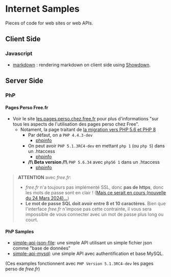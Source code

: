 # Internet Samples

Pieces of code for web sites or web APIs.

## Client Side

### Javascript

- [markdown](client-side/javascript/markdown/README.md) : rendering markdown on client side using [Showdown](https://github.com/showdownjs/showdown).

## Server Side

### PhP

#### Pages Perso Free.fr

- Voir le site [les.pages.perso.chez.free.fr](http://les.pages.perso.chez.free.fr/) pour plus d'informations "sur tous les aspects de l'utilisation des pages perso chez Free".
  - Notament, la page traitant de [la migration vers PHP 5.6 et PHP 8](http://les.pages.perso.chez.free.fr/migrations/php5v6.io)
    - Par défaut, on a `PHP 4.4.3-dev`
      - [phpinfo](http://phramusca.free.fr/samples/server-side/php/phpinfo/4.4.3-dev/phpinfo.php)
    - On peut avoir `PHP 5.1.3RC4-dev` en mettant `php 1` (ou `php 5`) dans un .htaccess
      - [phpinfo](http://phramusca.free.fr/samples/server-side/php/phpinfo/5.1.3RC4-dev/phpinfo.php)
    - **/!\ Beta version /!\\** `PHP 5.6.34` avec `php56 1` dans un .htaccess
      - [phpinfo](http://phramusca.free.fr/samples/server-side/php/phpinfo/5.6.34/phpinfo.php)

> **ATTENTION** avec *free.fr*:
>
> - *free.fr* n'a toujours pas implémenté SSL, donc **pas de https**, donc les mots de passe sont en clair ! ([Mais ce serait en cours (nouvelle du 24 Mars 2024)...](https://www.busyspider.fr/Actu/news_24743_Free-les-pages-perso-sont-en-cours-de-migration-en-version-securisee-https-comme-annonce-lors-de-la-journee-des-communautes-free.php))
> - **Le mot de passe SQL doit avoir entre 8 et 10 caractères**. Bien que l'interface *free.fr* n'impose pas cette contrainte, il vous sera impossible de vous connecter avec un mot de passe plus long ou court.

#### PhP Samples

- [simple-api-json-file](server-side/php/simple-api-json-file/README.md): une simple API utilisant un simple fichier json comme "base de données"
- [simple-api-mysql](server-side/php/simple-api-mysql/README.md): une simple API avec authentification et base MySQL.

(Ces examples fonctionnent avec `PHP Version 5.1.3RC4-dev` les pages perso de *free.fr*)
